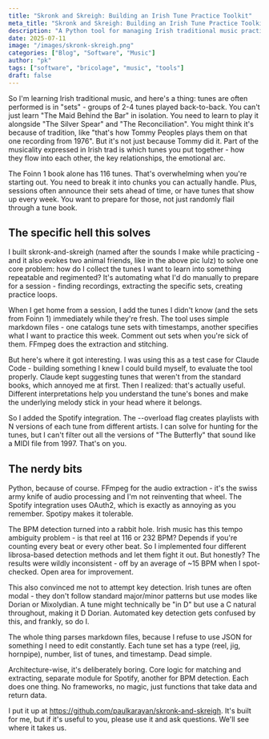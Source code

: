 ```yaml
---
title: "Skronk and Skreigh: Building an Irish Tune Practice Toolkit"
meta_title: "Skronk and Skreigh: Building an Irish Tune Practice Toolkit"
description: "A Python tool for managing Irish traditional music practice sessions, extracting tune sets from recordings, and creating Spotify playlists with multiple interpretations"
date: 2025-07-11
image: "/images/skronk-skreigh.png"
categories: ["Blog", "Software", "Music"]
author: "pk"
tags: ["software", "bricolage", "music", "tools"]
draft: false
---
```


So I'm learning Irish traditional music, and here's a thing: tunes are often performed is in "sets" - groups of 2-4 tunes played back-to-back. You can't just learn "The Maid Behind the Bar" in isolation. You need to learn to play it alongside "The Silver Spear" and "The Reconciliation". You might think it's because of tradition, like "that's how Tommy Peoples plays them on that one recording from 1976". But it's not just because Tommy did it. Part of the musicality expressed in Irish trad is which tunes you put together - how they flow into each other, the key relationships, the emotional arc.

The Foinn 1 book alone has 116 tunes. That's overwhelming when you're starting out. You need to break it into chunks you can actually handle. Plus, sessions often announce their sets ahead of time, or have tunes that show up every week. You want to prepare for those, not just randomly flail through a tune book.

## The specific hell this solves

I built skronk-and-skreigh (named after the sounds I make while practicing - and it also evokes two animal friends, like in the above pic lulz) to solve one core problem: how do I collect the tunes I want to learn into something repeatable and regimented? It's automating what I'd do manually to prepare for a session - finding recordings, extracting the specific sets, creating practice loops.

When I get home from a session, I add the tunes I didn't know (and the sets from Foinn 1) immediately while they're fresh. The tool uses simple markdown files - one catalogs tune sets with timestamps, another specifies what I want to practice this week. Comment out sets when you're sick of them. FFmpeg does the extraction and stitching.

But here's where it got interesting. I was using this as a test case for Claude Code - building something I knew I could build myself, to evaluate the tool properly. Claude kept suggesting tunes that weren't from the standard books, which annoyed me at first. Then I realized: that's actually useful. Different interpretations help you understand the tune's bones and make the underlying melody stick in your head where it belongs.

So I added the Spotify integration. The --overload flag creates playlists with N versions of each tune from different artists. I can solve for hunting for the tunes, but I can't filter out all the versions of "The Butterfly" that sound like a MIDI file from 1997. That's on you.

## The nerdy bits

Python, because of course. FFmpeg for the audio extraction - it's the swiss army knife of audio processing and I'm not reinventing that wheel. The Spotify integration uses OAuth2, which is exactly as annoying as you remember. Spotipy makes it tolerable.

The BPM detection turned into a rabbit hole. Irish music has this tempo ambiguity problem - is that reel at 116 or 232 BPM? Depends if you're counting every beat or every other beat. So I implemented four different librosa-based detection methods and let them fight it out. But honestly? The results were wildly inconsistent - off by an average of ~15 BPM when I spot-checked. Open area for improvement.

This also convinced me not to attempt key detection. Irish tunes are often modal - they don't follow standard major/minor patterns but use modes like Dorian or Mixolydian. A tune might technically be "in D" but use a C natural throughout, making it D Dorian. Automated key detection gets confused by this, and frankly, so do I.

The whole thing parses markdown files, because I refuse to use JSON for something I need to edit constantly. Each tune set has a type (reel, jig, hornpipe), number, list of tunes, and timestamp. Dead simple.

Architecture-wise, it's deliberately boring. Core logic for matching and extracting, separate module for Spotify, another for BPM detection. Each does one thing. No frameworks, no magic, just functions that take data and return data.

I put it up at https://github.com/paulkarayan/skronk-and-skreigh. It's built for me, but if it's useful to you, please use it and ask questions. We'll see where it takes us.
